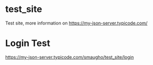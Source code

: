 # test_site

Test site, more information on https://my-json-server.typicode.com/

# Login Test

https://my-json-server.typicode.com/smaugho/test_site/login
